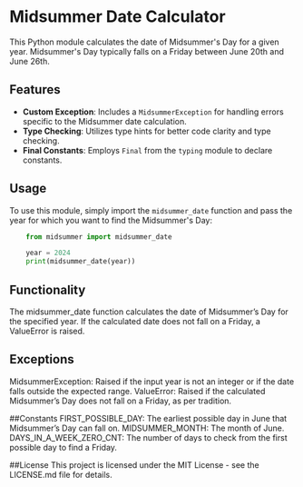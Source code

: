 # Midsummer Date Calculator

This Python module calculates the date of Midsummer's Day for a given year. Midsummer's Day typically falls on a Friday between June 20th and June 26th.

## Features

- **Custom Exception**: Includes a `MidsummerException` for handling errors specific to the Midsummer date calculation.
- **Type Checking**: Utilizes type hints for better code clarity and type checking.
- **Final Constants**: Employs `Final` from the `typing` module to declare constants.

## Usage

To use this module, simply import the `midsummer_date` function and pass the year for which you want to find the Midsummer's Day:

```python
    from midsummer import midsummer_date

    year = 2024
    print(midsummer_date(year))
```


## Functionality
The midsummer_date function calculates the date of Midsummer’s Day for the specified year. If the calculated date does not fall on a Friday, a ValueError is raised.

## Exceptions
MidsummerException: Raised if the input year is not an integer or if the date falls outside the expected range.
ValueError: Raised if the calculated Midsummer’s Day does not fall on a Friday, as per tradition.

##Constants
FIRST_POSSIBLE_DAY: The earliest possible day in June that Midsummer’s Day can fall on.
MIDSUMMER_MONTH: The month of June.
DAYS_IN_A_WEEK_ZERO_CNT: The number of days to check from the first possible day to find a Friday.

##License
This project is licensed under the MIT License - see the LICENSE.md file for details.